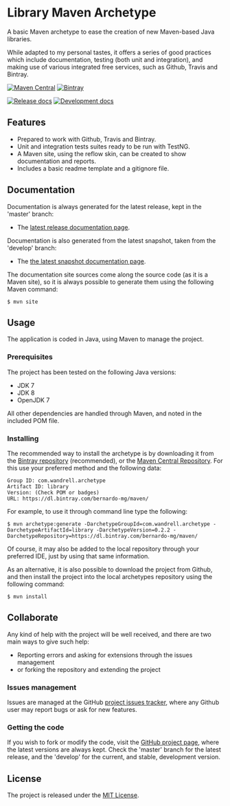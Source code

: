# Library Maven Archetype

A basic Maven archetype to ease the creation of new Maven-based Java libraries.

While adapted to my personal tastes, it offers a series of good practices which include documentation, testing (both unit and integration), and making use of various integrated free services, such as Github, Travis and Bintray.

[![Maven Central](https://img.shields.io/maven-central/v/com.wandrell.archetype/library.svg)][maven-repo]
[![Bintray](https://api.bintray.com/packages/bernardo-mg/maven/library-maven-archetype/images/download.svg)][bintray-repo]

[![Release docs](https://img.shields.io/badge/docs-release-blue.svg)][site-release]
[![Development docs](https://img.shields.io/badge/docs-develop-blue.svg)][site-develop]

## Features

- Prepared to work with Github, Travis and Bintray.
- Unit and integration tests suites ready to be run with TestNG.
- A Maven site, using the reflow skin, can be created to show documentation and reports.
- Includes a basic readme template and a gitignore file.

## Documentation

Documentation is always generated for the latest release, kept in the 'master' branch:

- The [latest release documentation page][site-release].

Documentation is also generated from the latest snapshot, taken from the 'develop' branch:

- The [the latest snapshot documentation page][site-develop].

The documentation site sources come along the source code (as it is a Maven site), so it is always possible to generate them using the following Maven command:

```
$ mvn site
```

## Usage

The application is coded in Java, using Maven to manage the project.

### Prerequisites

The project has been tested on the following Java versions:
* JDK 7
* JDK 8
* OpenJDK 7

All other dependencies are handled through Maven, and noted in the included POM file.

### Installing

The recommended way to install the archetype is by downloading it from the [Bintray repository][bintray-repo] (recommended), or the [Maven Central Repository][maven-repo]. For this use your preferred method and the following data:

```
Group ID: com.wandrell.archetype
Artifact ID: library
Version: (Check POM or badges)
URL: https://dl.bintray.com/bernardo-mg/maven/
```

For example, to use it through command line type the following:

```
$ mvn archetype:generate -DarchetypeGroupId=com.wandrell.archetype -DarchetypeArtifactId=library -DarchetypeVersion=0.2.2 -DarchetypeRepository=https://dl.bintray.com/bernardo-mg/maven/
```

Of course, it may also be added to the local repository through your preferred IDE, just by using that same information.

As an alternative, it is also possible to download the project from Github, and then install the project into the local archetypes repository using the following command:

```
$ mvn install
```

## Collaborate

Any kind of help with the project will be well received, and there are two main ways to give such help:

- Reporting errors and asking for extensions through the issues management
- or forking the repository and extending the project

### Issues management

Issues are managed at the GitHub [project issues tracker][issues], where any Github user may report bugs or ask for new features.

### Getting the code

If you wish to fork or modify the code, visit the [GitHub project page][scm], where the latest versions are always kept. Check the 'master' branch for the latest release, and the 'develop' for the current, and stable, development version.

## License
The project is released under the [MIT License][license].

[bintray-repo]: https://bintray.com/bernardo-mg/maven/library-maven-archetype/view
[maven-repo]: http://mvnrepository.com/artifact/com.wandrell.archetype/library
[issues]: https://github.com/Bernardo-MG/library-maven-archetype/issues
[license]: http://www.opensource.org/licenses/mit-license.php
[scm]: http://github.com/Bernardo-MG/library-maven-archetype
[site-develop]: http://docs.wandrell.com/development/maven/library-maven-archetype
[site-release]: http://docs.wandrell.com/maven/library-maven-archetype
